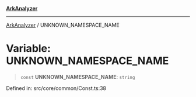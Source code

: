 [**ArkAnalyzer**](../README.md)

***

[ArkAnalyzer](../globals.md) / UNKNOWN\_NAMESPACE\_NAME

# Variable: UNKNOWN\_NAMESPACE\_NAME

> `const` **UNKNOWN\_NAMESPACE\_NAME**: `string`

Defined in: src/core/common/Const.ts:38
